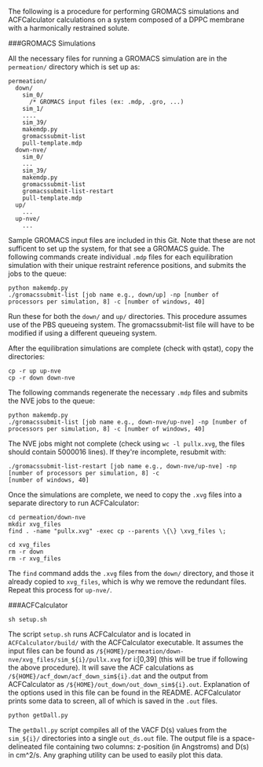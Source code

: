 The following is a procedure for performing GROMACS simulations and ACFCalculator calculations on a system composed of a DPPC
membrane with a harmonically restrained solute. 

###GROMACS Simulations

All the necessary files for running a GROMACS simulation are in the `permeation/` directory which is set up as:

```
permeation/  
  down/  
    sim_0/  
      /* GROMACS input files (ex: .mdp, .gro, ...)  
    sim_1/ 
    .... 
    sim_39/  
    makemdp.py  
    gromacssubmit-list
    pull-template.mdp  
  down-nve/  
    sim_0/ 
    ... 
    sim_39/  
    makemdp.py  
    gromacssubmit-list  
    gromacssubmit-list-restart  
    pull-template.mdp  
  up/  
    ...  
  up-nve/  
    ...  
```    

Sample GROMACS input files are included in this Git. Note that these are not sufficent to set up the system, for that see a 
GROMACS guide. The following commands create individual `.mdp` files for each equilibration simulation with their unique 
restraint reference positions, and submits the jobs to the queue:

```
python makemdp.py
./gromacssubmit-list [job name e.g., down/up] -np [number of processors per simulation, 8] -c [number of windows, 40]
```

Run these for both the `down/` and `up/` directories. This procedure assumes use of the PBS queueing system. The 
gromacssubmit-list file will have to be modified if using a different queueing system.

After the equilibration simulations are complete (check with qstat), copy the directories:

```
cp -r up up-nve
cp -r down down-nve
```

The following commands regenerate the necessary `.mdp` files and submits the NVE jobs to the queue:

```
python makemdp.py
./gromacssubmit-list [job name e.g., down-nve/up-nve] -np [number of processors per simulation, 8] -c [number of windows, 40]
```

The NVE jobs might not complete (check using `wc -l pullx.xvg`, the files should contain 5000016 lines). If they're incomplete,
resubmit with:

```
./gromacssubmit-list-restart [job name e.g., down-nve/up-nve] -np [number of processors per simulation, 8] -c 
[number of windows, 40]
```

Once the simulations are complete, we need to copy the `.xvg` files into a separate directory to run ACFCalculator:

```
cd permeation/down-nve
mkdir xvg_files
find . -name "pullx.xvg" -exec cp --parents \{\} \xvg_files \;

cd xvg_files
rm -r down
rm -r xvg_files
```
The `find` command adds the `.xvg` files from the `down/` directory, and those it already copied to `xvg_files`, which is why 
we remove the redundant files. Repeat this process for `up-nve/`.

###ACFCalculator

```
sh setup.sh
```

The script `setup.sh` runs ACFCalculator and is located in `ACFCalculator/build/` with the ACFCalculator executable. It assumes
the input files can be found as `/${HOME}/permeation/down-nve/xvg_files/sim_${i}/pullx.xvg` for i:[0,39] (this will be true if 
following the above procedure). It will save the ACF calculations as `/${HOME}/acf_down/acf_down_sim${i}.dat` and the output 
from ACFCalculator as `/${HOME}/out_down/out_down_sim${i}.out`. Explanation of the options used in this file can be found in 
the README. ACFCalculator prints some data to screen, all of which is saved in the `.out` files.

```
python getDall.py
```

The `getDall.py` script compiles all of the VACF D(s) values from the `sim_${i}/` directories into a single `out_ds.out` file. 
The output file is a space-delineated file containing two columns: z-position (in Angstroms) and D(s) in cm^2/s. Any graphing
utility can be used to easily plot this data.

